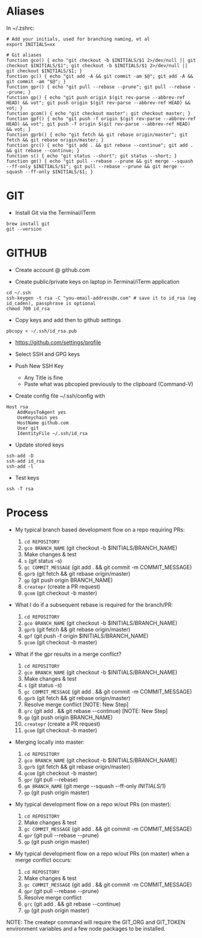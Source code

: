 # Aliases

In ~/.zshrc:
```
# Add your initials, used for branching naming, et al
export INITIALS=xx

# Git aliases
function gco() { echo "git checkout -b $INITIALS/$1 2>/dev/null || git checkout $INITIALS/$1"; git checkout -b $INITIALS/$1 2>/dev/null || git checkout $INITIALS/$1; }
function gc() { echo "git add -A && git commit -am $@"; git add -A && git commit -am "$@"; }
function gpr() { echo "git pull --rebase --prune"; git pull --rebase --prune; }
function gp() { echo "git push origin $(git rev-parse --abbrev-ref HEAD) && vot"; git push origin $(git rev-parse --abbrev-ref HEAD) && vot; }
function gcom() { echo "git checkout master"; git checkout master; }
function gpf() { echo "git push -f origin $(git rev-parse --abbrev-ref HEAD) && vot"; git push -f origin $(git rev-parse --abbrev-ref HEAD) && vot; }
function gprb() { echo "git fetch && git rebase origin/master"; git fetch && git rebase origin/master; }
function grc() { echo "git add . && git rebase --continue"; git add . && git rebase --continue; }
function s() { echo "git status --short"; git status --short; }
function gm() { echo "git pull --rebase --prune && git merge --squash --ff-only $INITIALS/$1"; git pull --rebase --prune && git merge --squash --ff-only $INITIALS/$1; }
```



# GIT

- Install Git via the Terminal/iTerm

```
brew install git
git --version
```



# GITHUB

- Create account @ github.com

- Create public/private keys on laptop in Terminal/iTerm application
```
cd ~/.ssh
ssh-keygen -t rsa -C "you-email-address@x.com" # save it to id_rsa (eg id_caden), passphrase is optional
chmod 700 id_rsa
```

- Copy keys and add then to github settings
```
pbcopy < ~/.ssh/id_rsa.pub
```
  - https://github.com/settings/profile
  - Select SSH and GPG keys
  - Push New SSH Key
    - Any Title is fine
    - Paste what was pbcopied previously to the clipboard (Command-V)

- Create config file ~/.ssh/config with
```
Host rsa
    AddKeysToAgent yes
    UseKeychain yes
    HostName github.com
    User git
    IdentityFile ~/.ssh/id_rsa
```

- Update stored keys
```
ssh-add -D
ssh-add id_rsa
ssh-add -l
```

- Test keys
```
ssh -T rsa
```



# Process

- My typical branch based development flow on a repo requiring PRs:
  1. `cd REPOSITORY`
  1. `gco BRANCH_NAME` (git checkout -b $INITIALS/BRANCH_NAME)
  1. Make changes & test
  1. `s` (git status -s)
  1. `gc COMMIT_MESSAGE` (git add . && git commit -m COMMIT_MESSAGE)
  1. `gprb` (git fetch && git rebase origin/master)
  1. `gp` (git push origin BRANCH_NAME)
  1. `createpr` (create a PR request)
  1. `gcom` (git checkout -b master)

- What I do if a subsequent rebase is required for the branch/PR:
  1. `cd REPOSITORY`
  1. `gco BRANCH_NAME` (git checkout -b $INITIALS/BRANCH_NAME)
  1. `gprb` (git fetch && git rebase origin/master)
  1. `gpf` (git push -f origin $INITIALS/BRANCH_NAME)
  1. `gcom` (git checkout -b master)

- What if the gpr results in a merge conflict?
  1. `cd REPOSITORY`
  1. `gco BRANCH_NAME` (git checkout -b $INITIALS/BRANCH_NAME)
  1. Make changes & test
  1. `s` (git status -s)
  1. `gc COMMIT_MESSAGE` (git add . && git commit -m COMMIT_MESSAGE)
  1. `gprb` (git fetch && git rebase origin/master)
  1. Resolve merge conflict [NOTE: New Step]
  1. `grc` (git add . && git rebase --continue) [NOTE: New Step]
  1. `gp` (git push origin BRANCH_NAME)
  1. `createpr` (create a PR request)
  1. `gcom` (git checkout -b master)

- Merging locally into master:
  1. `cd REPOSITORY`
  1. `gco BRANCH_NAME` (git checkout -b $INITIALS/BRANCH_NAME)
  1. `gprb` (git fetch && git rebase origin/master)
  1. `gcom` (git checkout -b master)
  1. `gpr` (git pull --rebase)
  1. `gm BRANCH_NAME` (git merge --squash --ff-only $INITIALS/$1)
  1. `gp` (git push origin master)

- My typical development flow on a repo w/out PRs (on master):
  1. `cd REPOSITORY`
  1. Make changes & test
  1. `gc COMMIT_MESSAGE` (git add . && git commit -m COMMIT_MESSAGE)
  1. `gpr` (git pull --rebase --prune)
  1. `gp` (git push origin master)

- My typical development flow on a repo w/out PRs (on master) when a merge conflict occurs:
  1. `cd REPOSITORY`
  1. Make changes & test
  1. `gc COMMIT_MESSAGE` (git add . && git commit -m COMMIT_MESSAGE)
  1. `gpr` (git pull --rebase --prune)
  1. Resolve merge conflict
  1. `grc` (git add . && git rebase --continue)
  1. `gp` (git push origin master)


NOTE: The createpr command will require the GIT_ORG and GIT_TOKEN
environment variables and a few node packages to be installed.
